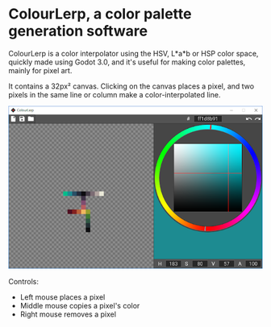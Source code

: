 # ColourLerp, a color palette generation software

ColourLerp is a color interpolator using the HSV, L\*a\*b or HSP color space, quickly made using Godot 3.0, and it's useful for making color palettes, mainly for pixel art.

It contains a 32px² canvas. Clicking on the canvas places a pixel, and two pixels in the same line or column make a color-interpolated line.

![illustration](https://github.com/mateuskreuch/colour-lerp/blob/main/README_IMG.png?raw=true)

Controls:
- Left mouse places a pixel
- Middle mouse copies a pixel's color
- Right mouse removes a pixel
